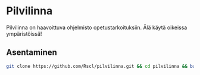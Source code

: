 # Pilvilinna

Pilvilinna on haavoittuva ohjelmisto opetustarkoituksiin. Älä käytä oikeissa ympäristöissä!

## Asentaminen
```bash
git clone https://github.com/Rscl/pilvilinna.git && cd pilvilinna && bash setup.sh
```
